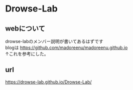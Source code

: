 # Drowse-Lab
## webについて
drowse-labのメンバー説明が書いてあるはずです  
blogは
https://github.com/madoreenu/madoreenu.github.io  
↑これを参考にした。  
## url
https://drowse-lab.github.io/Drowse-Lab/

